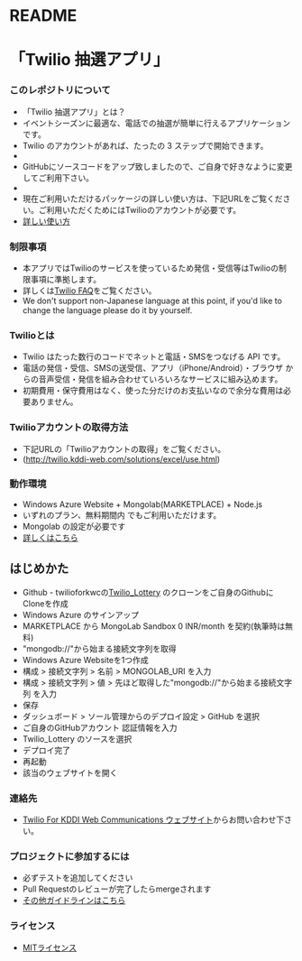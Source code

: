 # README #

# 「Twilio 抽選アプリ」 #

### このレポジトリについて ###

* 「Twilio 抽選アプリ」とは？
* イベントシーズンに最適な、電話での抽選が簡単に行えるアプリケーションです。
* Twilio のアカウントがあれば、たったの 3 ステップで開始できます。
* 
* GitHubにソースコードをアップ致しましたので、ご自身で好きなように変更してご利用下さい。
* 
* 現在ご利用いただけるパッケージの詳しい使い方は、下記URLをご覧ください。ご利用いただくためにはTwilioのアカウントが必要です。 
* [詳しい使い方](hhttp://twilio.kddi-web.com/solutions/lottery/)

### 制限事項 ###
* 本アプリではTwilioのサービスを使っているため発信・受信等はTwilioの制限事項に準拠します。
* 詳しくは[Twilio FAQ](https://twilioforkwc.zendesk.com/entries/23660047-Twilio%E3%81%8B%E3%82%89%E7%99%BA%E4%BF%A1%E3%81%A7%E3%81%8D%E3%81%AA%E3%81%84%E9%9B%BB%E8%A9%B1%E7%95%AA%E5%8F%B7%E3%81%AF%E3%81%82%E3%82%8A%E3%81%BE%E3%81%99%E3%81%8B-)をご覧ください。
* We don't support non-Japanese language at this point, if you'd like to change the language please do it by yourself.

### Twilioとは ###
* Twilio はたった数行のコードでネットと電話・SMSをつなげる API です。
* 電話の発信・受信、SMSの送受信、アプリ（iPhone/Android）・ブラウザ からの音声受信・発信を組み合わせていろいろなサービスに組み込めます。
* 初期費用・保守費用はなく、使った分だけのお支払いなので余分な費用は必要ありません。

### Twilioアカウントの取得方法 ###
* 下記URLの「Twilioアカウントの取得」をご覧ください。
* (http://twilio.kddi-web.com/solutions/excel/use.html)

### 動作環境 ###
* Windows Azure Website + Mongolab(MARKETPLACE) + Node.js
* いずれのプラン、無料期間内 でもご利用いただけます。
* Mongolab の設定が必要です
* [詳しくはこちら](http://azure.microsoft.com/ja-jp/services/websites/)

## はじめかた ##
* Github - twilioforkwcの[Twilio_Lottery](https://github.com/twilioforkwc/Twilio_Lottery) のクローンをご自身のGithubにCloneを作成
* Windows Azure のサインアップ
* MARKETPLACE から MongoLab Sandbox 0 INR/month を契約(執筆時は無料)
* "mongodb://"から始まる接続文字列を取得
* Windows Azure Websiteを1つ作成
* 構成 > 接続文字列 > 名前 > MONGOLAB_URI を入力
* 構成 > 接続文字列 > 値 > 先ほど取得した"mongodb://"から始まる接続文字列 を入力
* 保存
* ダッシュボード > ソール管理からのデプロイ設定 > GitHub を選択
* ご自身のGitHubアカウント 認証情報を入力
* Twilio_Lottery のソースを選択
* デプロイ完了
* 再起動
* 該当のウェブサイトを開く

### 連絡先 ###
* [Twilio For KDDI Web Communications ウェブサイト](http://twilio.kddi-web.com/)からお問い合わせ下さい。

### プロジェクトに参加するには ###
* 必ずテストを追加してください
* Pull Requestのレビューが完了したらmergeされます
* [その他ガイドラインはこちら](http://twilio.kddi-web.com/solutions/excel/use.html)

### ライセンス ###
* [MITライセンス](http://opensource.org/licenses/MIT)
